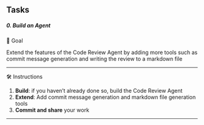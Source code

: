 ## Tasks

##### 0\. Build an Agent

🎯 Goal

Extend the features of the Code Review Agent by adding more tools such as commit message generation and writing the review to a markdown file

---

🛠️ Instructions

1.  **Build**: if you haven’t already done so, build the Code Review Agent
2.  **Extend**: Add commit message generation and markdown file generation tools
3.  **Commit and share** your work

---
